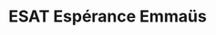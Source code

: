 ---
title: "ESAT Espérance Emmaüs"
url: /saint-martin-de-seignanx/esat-esperance-emmaus/
shop: charité
---